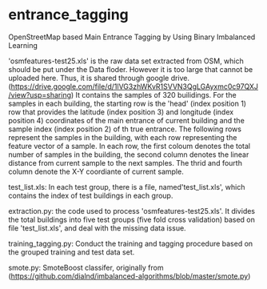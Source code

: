 # entrance_tagging

OpenStreetMap based Main Entrance Tagging by Using Binary Imbalanced Learning

'osmfeatures-test25.xls' is the raw data set extracted from OSM, which should be put under the Data floder. However it is too large that cannot be uploaded here. Thus, it is shared through google drive. (https://drive.google.com/file/d/1lVG3zhWKvR1SVVN3QgLGAyxmc0c97QXJ/view?usp=sharing) It contains the samples of 320 builidings. For the samples in each building, the starting row is the 'head' (index position 1) row that provides the  latitude (index position 3)  and longitude (index position 4) coordinates of the main entrance of current building and the sample index (index position 2) of th true entrance. The following rows represent the samples in the building, with each row representing the feature vector of a sample. In each row, the first coloum denotes the total number of samples in the building, the second column denotes the linear distance from current sample to the next samples. The thrid and fourth column denote the X-Y coordiante of current sample.

test_list.xls: In  each test group, there is a file, named'test_list.xls', which contains the index of test buildings in each group. 

extraction.py: the code used to process 'osmfeatures-test25.xls'. It divides the total buildings into five test groups (five fold cross validation) based on file 'test_list.xls', and deal with the missing data issue.

training_tagging.py: Conduct the training and tagging procedure based on the grouped training and test data set.

smote.py: SmoteBoost classifer, originally from (https://github.com/dialnd/imbalanced-algorithms/blob/master/smote.py)
